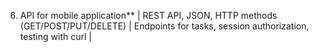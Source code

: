 6. API for mobile application** | REST API, JSON, HTTP methods (GET/POST/PUT/DELETE) | Endpoints for tasks, session authorization, testing with curl |
